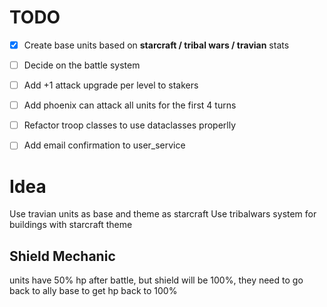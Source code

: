 # TODO

- [x] Create base units based on **starcraft / tribal wars / travian** stats
- [ ] Decide on the battle system
- [ ] Add +1 attack upgrade per level to stakers
- [ ] Add phoenix can attack all units for the first 4 turns
- [ ] Refactor troop classes to use dataclasses properlly
- [ ] Add email confirmation to user_service


# Idea

Use travian units as base and theme as starcraft
Use tribalwars system for buildings with starcraft theme


## Shield Mechanic
units have 50% hp after battle, but shield will be 100%, they need to go back to ally base to get hp back to 100%